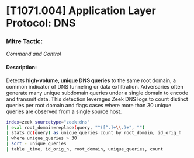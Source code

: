 
# \[T1071.004] Application Layer Protocol: DNS

### Mitre Tactic:

*Command and Control*

#### Description:

Detects **high-volume, unique DNS queries** to the same root domain, a common indicator of DNS tunneling or data exfiltration. Adversaries often generate many unique subdomain queries under a single domain to encode and transmit data. This detection leverages Zeek DNS logs to count distinct queries per root domain and flags cases where more than 30 unique queries are observed from a single source host.

```bash
index=zeek sourcetype="zeek:dns"
| eval root_domain=replace(query, "^([^.]+\\.)+", "")
| stats dc(query) as unique_queries count by root_domain, id_orig_h
| where unique_queries > 30
| sort - unique_queries
| table _time, id_orig_h, root_domain, unique_queries, count
```
